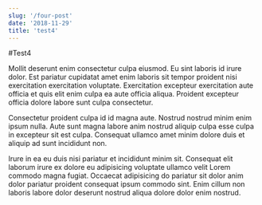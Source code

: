 ```yaml
---
slug: '/four-post'
date: '2018-11-29'
title: 'test4'
---
```


#Test4

Mollit deserunt enim consectetur culpa eiusmod. Eu sint laboris id irure dolor. Est pariatur cupidatat amet enim laboris sit tempor proident nisi exercitation exercitation voluptate. Exercitation excepteur exercitation aute officia et quis elit enim culpa ea aute officia aliqua. Proident excepteur officia dolore labore sunt culpa consectetur.

Consectetur proident culpa id id magna aute. Nostrud nostrud minim enim ipsum nulla. Aute sunt magna labore anim nostrud aliquip culpa esse culpa in excepteur sit est culpa. Consequat ullamco amet minim dolore duis et aliquip ad sunt incididunt non.

Irure in ea eu duis nisi pariatur et incididunt minim sit. Consequat elit laborum irure ex dolore eu adipisicing voluptate ullamco velit Lorem commodo magna fugiat. Occaecat adipisicing do pariatur sit dolor anim dolor pariatur proident consequat ipsum commodo sint. Enim cillum non laboris labore dolor deserunt nostrud aliqua dolore dolor enim nostrud.